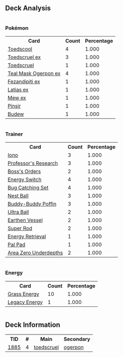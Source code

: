 
## Deck Analysis

<div style="display: flex; flex-wrap: wrap;">
<div style="flex: 1; margin-right: 10px;">
<h3>Pokémon</h3><table><tr><th>Card</th><th>Count</th><th>Percentage</th></tr><tr><td rowspan='1'><a href='https://limitlesstcg.com/cards/SVI/24'>Toedscool</a></td><td>4</td><td>1.000</td></tr><tr><td rowspan='1'><a href='https://limitlesstcg.com/cards/OBF/22'>Toedscruel ex</a></td><td>3</td><td>1.000</td></tr><tr><td rowspan='1'><a href='https://limitlesstcg.com/cards/PAR/17'>Toedscruel</a></td><td>1</td><td>1.000</td></tr><tr><td rowspan='1'><a href='https://limitlesstcg.com/cards/TWM/25'>Teal Mask Ogerpon ex</a></td><td>4</td><td>1.000</td></tr><tr><td rowspan='1'><a href='https://limitlesstcg.com/cards/SFA/38'>Fezandipiti ex</a></td><td>1</td><td>1.000</td></tr><tr><td rowspan='1'><a href='https://limitlesstcg.com/cards/SSP/76'>Latias ex</a></td><td>1</td><td>1.000</td></tr><tr><td rowspan='1'><a href='https://limitlesstcg.com/cards/MEW/151'>Mew ex</a></td><td>1</td><td>1.000</td></tr><tr><td rowspan='1'><a href='https://limitlesstcg.com/cards/TWM/3'>Pinsir</a></td><td>1</td><td>1.000</td></tr><tr><td rowspan='1'><a href='https://limitlesstcg.com/cards/PRE/4'>Budew</a></td><td>1</td><td>1.000</td></tr></table>
</div><div style='flex: 1; margin-right: 10px;'><h3>Trainer</h3><table><tr><th>Card</th><th>Count</th><th>Percentage</th></tr><tr><td rowspan='1'><a href='https://limitlesstcg.com/cards/PAL/185'>Iono</a></td><td>3</td><td>1.000</td></tr><tr><td rowspan='1'><a href='https://limitlesstcg.com/cards/SVI/189'>Professor's Research</a></td><td>3</td><td>1.000</td></tr><tr><td rowspan='1'><a href='https://limitlesstcg.com/cards/PAL/172'>Boss's Orders</a></td><td>2</td><td>1.000</td></tr><tr><td rowspan='1'><a href='https://limitlesstcg.com/cards/SVI/173'>Energy Switch</a></td><td>4</td><td>1.000</td></tr><tr><td rowspan='1'><a href='https://limitlesstcg.com/cards/TWM/143'>Bug Catching Set</a></td><td>4</td><td>1.000</td></tr><tr><td rowspan='1'><a href='https://limitlesstcg.com/cards/SVI/181'>Nest Ball</a></td><td>3</td><td>1.000</td></tr><tr><td rowspan='1'><a href='https://limitlesstcg.com/cards/TEF/144'>Buddy-Buddy Poffin</a></td><td>3</td><td>1.000</td></tr><tr><td rowspan='1'><a href='https://limitlesstcg.com/cards/SVI/196'>Ultra Ball</a></td><td>2</td><td>1.000</td></tr><tr><td rowspan='1'><a href='https://limitlesstcg.com/cards/PAR/163'>Earthen Vessel</a></td><td>2</td><td>1.000</td></tr><tr><td rowspan='1'><a href='https://limitlesstcg.com/cards/PAL/188'>Super Rod</a></td><td>2</td><td>1.000</td></tr><tr><td rowspan='1'><a href='https://limitlesstcg.com/cards/SVI/171'>Energy Retrieval</a></td><td>1</td><td>1.000</td></tr><tr><td rowspan='1'><a href='https://limitlesstcg.com/cards/SVI/182'>Pal Pad</a></td><td>1</td><td>1.000</td></tr><tr><td rowspan='1'><a href='https://limitlesstcg.com/cards/SCR/131'>Area Zero Underdepths</a></td><td>2</td><td>1.000</td></tr></table>
</div><div style='flex: 1; margin-right: 10px;'><h3>Energy</h3><table><tr><th>Card</th><th>Count</th><th>Percentage</th></tr><tr><td rowspan='1'><a href='https://limitlesstcg.com/cards/SVE/9'>Grass Energy</a></td><td>10</td><td>1.000</td></tr><tr><td rowspan='1'><a href='https://limitlesstcg.com/cards/TWM/167'>Legacy Energy</a></td><td>1</td><td>1.000</td></tr></table>
</div></div>

## Deck Information

<table>
<tr><th>TID</th><th>#</th><th>Main</th><th>Secondary</th></tr>
<tr><td><a href='https://limitlesstcg.com/tournaments/jp/1885'>1885</a></td><td>4</td><td><a href='https://limitlesstcg.com/decks/list/jp/28005'>toedscruel</a></td><td><a href='https://limitlesstcg.com/decks/list/jp/28005'>ogerpon</a></td></tr></table>